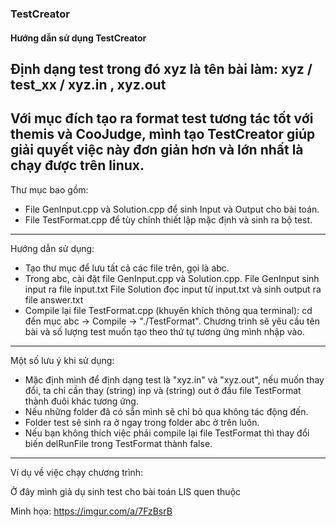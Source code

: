 ### TestCreator

#### Hướng dẫn sử dụng TestCreator

Định dạng test trong đó xyz là tên bài làm:
xyz / test_xx / xyz.in , xyz.out
----------------
Với mục đích tạo ra format test tương tác tốt với themis và CooJudge, mình tạo TestCreator giúp giải quyết việc này đơn giản hơn và lớn nhất là chạy được trên linux.
-----------------
Thư mục bao gồm:
- File GenInput.cpp và Solution.cpp để sinh Input và Output cho bài toán.
- File TestFormat.cpp để tùy chỉnh thiết lập mặc định và sinh ra bộ test.
------------------
Hướng dẫn sử dụng:
- Tạo thư mục để lưu tất cả các file trên, gọi là abc.
- Trong abc, cài đặt file GenInput.cpp và Solution.cpp.
	File GenInput sinh input ra file input.txt
	File Solution đọc input từ input.txt và sinh output ra file answer.txt
- Compile lại file TestFormat.cpp (khuyên khích thông qua terminal):
	cd đến mục abc -> Compile -> "./TestFormat".
	Chương trình sẽ yêu cầu tên bài và số lượng test muốn tạo theo thứ tự tương ứng mình nhập vào.
--------------------
Một số lưu ý khi sử dụng:
- Mặc định mình để định dạng test là "xyz.in" và "xyz.out", nếu muốn thay đổi, ta chỉ cần thay (string) inp và (string) out ở đầu file TestFormat thành đuôi khác tương ứng.
- Nếu những folder đã có sẵn mình sẽ chỉ bỏ qua không tác động đến.
- Folder test sẽ sinh ra ở ngay trong folder abc ở trên luôn.
- Nếu bạn không thích việc phải compile lại file TestFormat thì thay đổi biến delRunFile trong TestFormat thành false.
--------------------
Ví dụ về việc chạy chương trình:

Ở đây mình giả dụ sinh test cho bài toán LIS quen thuộc

Minh họa: https://imgur.com/a/7FzBsrB

